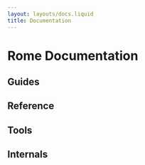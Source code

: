 ```yaml
---
layout: layouts/docs.liquid
title: Documentation
---
```


# Rome Documentation

## Guides

## Reference

## Tools

## Internals
